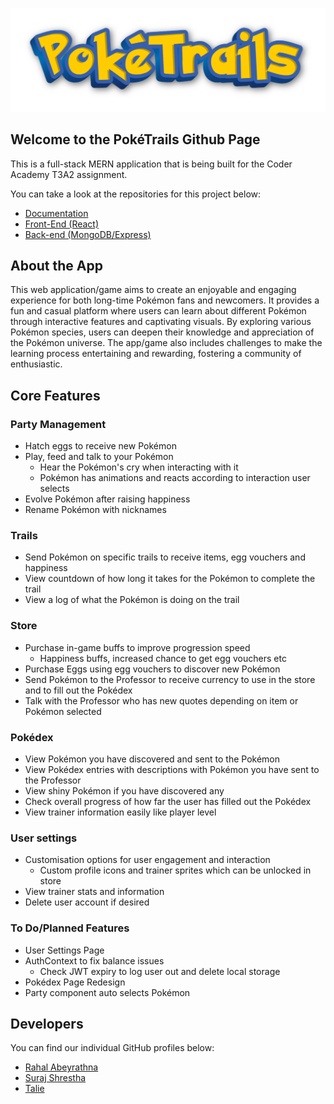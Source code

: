
![logo](../assets/logo.png)

## Welcome to the PokéTrails Github Page

This is a full-stack MERN application that is being built for the Coder Academy T3A2 assignment.

You can take a look at the repositories for this project below:

- [Documentation](https://github.com/PokeTrails/PokeTrailsDocs)
- [Front-End (React)](https://github.com/PokeTrails/poketrails-frontend)
- [Back-end (MongoDB/Express)](https://github.com/PokeTrails/poketrails-backend)

## About the App

This web application/game aims to create an enjoyable and engaging experience for both long-time Pokémon fans and newcomers. It provides a fun and casual platform where users can learn about different Pokémon through interactive features and captivating visuals. By exploring various Pokémon species, users can deepen their knowledge and appreciation of the Pokémon universe. The app/game also includes challenges to make the learning process entertaining and rewarding, fostering a community of enthusiastic.

## Core Features

### Party Management

- Hatch eggs to receive new Pokémon
- Play, feed and talk to your Pokémon
  - Hear the Pokémon's cry when interacting with it
  - Pokémon has animations and reacts according to interaction user selects
- Evolve Pokémon after raising happiness
- Rename Pokémon with nicknames

### Trails

- Send Pokémon on specific trails to receive items, egg vouchers and happiness
- View countdown of how long it takes for the Pokémon to complete the trail
- View a log of what the Pokémon is doing on the trail

### Store

- Purchase in-game buffs to improve progression speed
  - Happiness buffs, increased chance to get egg vouchers etc
- Purchase Eggs using egg vouchers to discover new Pokémon
- Send Pokémon to the Professor to receive currency to use in the store and to fill out the Pokédex
- Talk with the Professor who has new quotes depending on item or Pokémon selected

### Pokédex

- View Pokémon you have discovered and sent to the Pokémon
- View Pokédex entries with descriptions with Pokémon you have sent to the Professor
- View shiny Pokémon if you have discovered any
- Check overall progress of how far the user has filled out the Pokédex
- View trainer information easily like player level

### User settings

- Customisation options for user engagement and interaction
  - Custom profile icons and trainer sprites which can be unlocked in store
- View trainer stats and information
- Delete user account if desired

### To Do/Planned Features

- User Settings Page
- AuthContext to fix balance issues
  - Check JWT expiry to log user out and delete local storage
- Pokédex Page Redesign
- Party component auto selects Pokémon

## Developers

You can find our individual GitHub profiles below:

- [Rahal Abeyrathna](https://github.com/RAbeyrathna)
- [Suraj Shrestha](https://github.com/Suraj-Razor)
- [Talie](https://github.com/DefineTal)